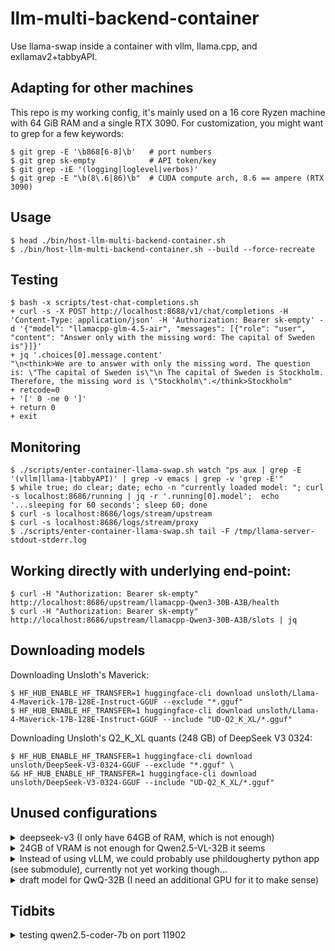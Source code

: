 # llm-multi-backend-container
Use llama-swap inside a container with vllm, llama.cpp, and exllamav2+tabbyAPI. 

## Adapting for other machines
This repo is my working config, it's mainly used on a 16 core Ryzen machine with 64 GiB RAM and a single RTX 3090.
For customization, you might want to grep for a few keywords:
```console
$ git grep -E '\b868[6-8]\b'   # port numbers
$ git grep sk-empty            # API token/key
$ git grep -iE '(logging|loglevel|verbos)'
$ git grep -E "\b(8\.6|86)\b"  # CUDA compute arch, 8.6 == ampere (RTX 3090)
```

## Usage
```console
$ head ./bin/host-llm-multi-backend-container.sh
$ ./bin/host-llm-multi-backend-container.sh --build --force-recreate
```

## Testing
```console
$ bash -x scripts/test-chat-completions.sh
+ curl -s -X POST http://localhost:8688/v1/chat/completions -H 'Content-Type: application/json' -H 'Authorization: Bearer sk-empty' -d '{"model": "llamacpp-glm-4.5-air", "messages": [{"role": "user", "content": "Answer only with the missing word: The capital of Sweden is"}]}'
+ jq '.choices[0].message.content'
"\n<think>We are to answer with only the missing word. The question is: \"The capital of Sweden is\"\n The capital of Sweden is Stockholm. Therefore, the missing word is \"Stockholm\".</think>Stockholm"
+ retcode=0
+ '[' 0 -ne 0 ']'
+ return 0
+ exit
```

## Monitoring
```console
$ ./scripts/enter-container-llama-swap.sh watch "ps aux | grep -E '(vllm|llama-|tabbyAPI)' | grep -v emacs | grep -v 'grep -E'"
$ while true; do clear; date; echo -n "currently loaded model: "; curl -s localhost:8686/running | jq -r '.running[0].model';  echo '...sleeping for 60 seconds'; sleep 60; done
$ curl -s localhost:8686/logs/stream/upstream
$ curl -s localhost:8686/logs/stream/proxy
$ ./scripts/enter-container-llama-swap.sh tail -F /tmp/llama-server-stdout-stderr.log
```

## Working directly with underlying end-point:
```console
$ curl -H "Authorization: Bearer sk-empty" http://localhost:8686/upstream/llamacpp-Qwen3-30B-A3B/health
$ curl -H "Authorization: Bearer sk-empty" http://localhost:8686/upstream/llamacpp-Qwen3-30B-A3B/slots | jq
```

## Downloading models
Downloading Unsloth's Maverick:
```console
$ HF_HUB_ENABLE_HF_TRANSFER=1 huggingface-cli download unsloth/Llama-4-Maverick-17B-128E-Instruct-GGUF --exclude "*.gguf"
$ HF_HUB_ENABLE_HF_TRANSFER=1 huggingface-cli download unsloth/Llama-4-Maverick-17B-128E-Instruct-GGUF --include "UD-Q2_K_XL/*.gguf"
```
Downloading Unsloth's Q2_K_XL quants (248 GB) of DeepSeek V3 0324:
```console
$ HF_HUB_ENABLE_HF_TRANSFER=1 huggingface-cli download unsloth/DeepSeek-V3-0324-GGUF --exclude "*.gguf" \
&& HF_HUB_ENABLE_HF_TRANSFER=1 huggingface-cli download unsloth/DeepSeek-V3-0324-GGUF --include "UD-Q2_K_XL/*.gguf"
```


## Unused configurations
<details>
<summary>deepseek-v3 (I only have 64GB of RAM, which is not enough)</summary>

```
  # notes:
  #  1. maybe use:
  #      - https://huggingface.co/ubergarm/DeepSeek-V3-0324-GGUF
  #      - https://github.com/ikawrakow/ik_llama.cpp/discussions/258
  llamacpp-deepseek-v3-0324:
    cmd: |
      /opt/llama.cpp/build/bin/llama-server
        --port ${PORT}
        --ctx-size 16384
        --seed "-1"
        --prio 2
        --temp 0.3
        --min-p 0.01
        --model /root/.cache/huggingface/hub/models--unsloth--DeepSeek-V3-0324-GGUF/snapshots/b3e19c41e42074be413d73f1d0e1b7f2be9e60c3/UD-IQ2_XXS/DeepSeek-V3-0324-UD-IQ2_XXS-00001-of-00005.gguf  # ~219GB for 1..5
        --n-gpu-layers 1
        --ubatch-size 1
        --jinja
    #--model /root/.cache/huggingface/hub/models--unsloth--DeepSeek-V3-0324-GGUF/snapshots/b3e19c41e42074be413d73f1d0e1b7f2be9e60c3/UD-Q2_K_XL/DeepSeek-V3-0324-UD-Q2_K_XL-00001-of-00006.gguf  # zombie process after reading 231G (of 248G)
    proxy: http://127.0.0.1:${PORT}
    ttl: 3600
```

</details>

<details>
<summary>24GB of VRAM is not enough for Qwen2.5-VL-32B it seems</summary>

```
  llamacpp-Qwen2.5-VL-32B:
    cmd: |
      /opt/llama.cpp/build/bin/llama-server
        --port ${PORT}
        --ctx-size 4096
        --cache-type-k q8_0
        --cache-type-v q4_0
        --flash-attn
        --n-gpu-layers 64
        --hf-repo mradermacher/Qwen2.5-VL-32B-Instruct-i1-GGUF:i1-IQ3_S
        --temp 0.15
    proxy: http://127.0.0.1:${PORT}
    ttl: 3600
```

</details>

<details>
<summary>Instead of using vLLM, we could probably use phildougherty python app (see submodule), currently not yet working though...</summary>

```
  phildougherty-Qwen2.5-VL-7B:
    cmd: |
      python3 /phildougherty-qwen-vl-api/app.py
          --model Qwen2.5-VL-7B-Instruct
          --port ${PORT}
          --quant int8
          # --quant int4
    proxy: http://127.0.0.1:${PORT}
    ttl: 3600

```

</details>

<details>
<summary>draft model for QwQ-32B (I need an additional GPU for it to make sense)</summary>
```
        #--hf-repo-draft mradermacher/Qwen2.5-Coder-0.5B-QwQ-draft-i1-GGUF:Q4_K_M  # <-- token 151665 content differs - target '<tool_response>', draft ''
        --hf-repo-draft bartowski/InfiniAILab_QwQ-0.5B-GGUF:Q8_0
        --n-gpu-layers-draft 99
        --override-kv tokenizer.ggml.bos_token_id=int:151643
        # --draft-max 16
        # --draft-min 5
        # --draft-p-min 0.5
```
</details>

## Tidbits
<details>
<summary>testing qwen2.5-coder-7b on port 11902</summary>

```console
$ ./scripts/host-qwen2.5-coder-7b_localhost_port11902.sh
$ env OPENAI_API_BASE=localhost:11902/v1 OPENAI_API_KEY=sk-empty \
    ./scripts/test-chat-completions.sh modelnameplaceholder "In python, how do I defer deletion of a specific path to end of program?" \
    | jq -r | batcat -pp -l md
```
</details>
